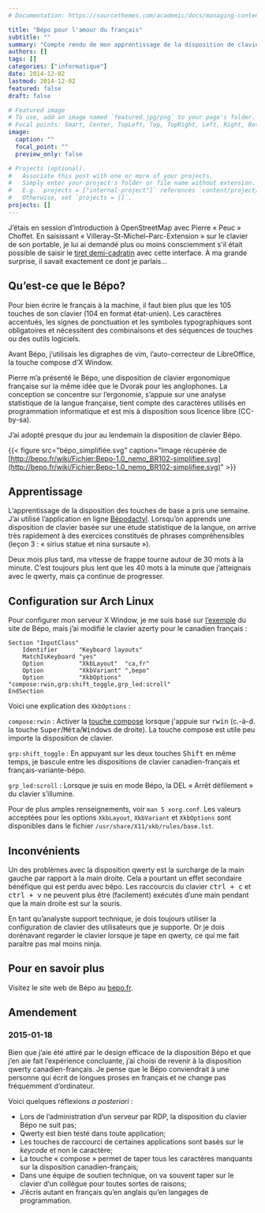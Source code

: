 ```yaml
---
# Documentation: https://sourcethemes.com/academic/docs/managing-content/

title: "Bépo pour l'amour du français"
subtitle: ""
summary: "Compte rendu de mon apprentissage de la disposition de clavier Bépo."
authors: []
tags: []
categories: ["informatique"]
date: 2014-12-02
lastmod: 2014-12-02
featured: false
draft: false

# Featured image
# To use, add an image named `featured.jpg/png` to your page's folder.
# Focal points: Smart, Center, TopLeft, Top, TopRight, Left, Right, BottomLeft, Bottom, BottomRight.
image:
  caption: ""
  focal_point: ""
  preview_only: false

# Projects (optional).
#   Associate this post with one or more of your projects.
#   Simply enter your project's folder or file name without extension.
#   E.g. `projects = ["internal-project"]` references `content/project/deep-learning/index.md`.
#   Otherwise, set `projects = []`.
projects: []
---
```


J’étais en session d’introduction à OpenStreetMap avec Pierre «&nbsp;Peuc&nbsp;» Choffet. En saisissant «&nbsp;Villeray–St-Michel–Parc-Extension&nbsp;» sur le clavier de son portable, je lui ai demandé plus ou moins consciemment s'il était possible de saisir le [tiret demi-cadratin](http://fr.wikipedia.org/wiki/Tiret#Tiret_moyen) avec cette interface. À ma grande surprise, il savait exactement ce dont je parlais…

## Qu’est-ce que le Bépo?

Pour bien écrire le français à la machine, il faut bien plus que les 105 touches de son clavier (104 en format état-unien). Les caractères accentués, les signes de ponctuation et les symboles typographiques sont obligatoires et nécessitent des combinaisons et des séquences de touches ou des outils logiciels.

Avant Bépo, j’utilisais les digraphes de vim, l’auto-correcteur de LibreOffice, la touche compose d’X Window.

Pierre m’a présenté le Bépo, une disposition de clavier ergonomique française sur la même idée que le Dvorak pour les anglophones. La conception se concentre sur l’ergonomie, s’appuie sur une analyse statistique de la langue française, tient compte des caractères utilisés en programmation informatique et est mis à disposition sous licence libre (CC-by-sa).

J’ai adopté presque du jour au lendemain la disposition de clavier Bépo.

{{< figure src="bépo_simplifiée.svg" caption="Image récupérée de [http://bepo.fr/wiki/Fichier:Bepo-1.0_nemo_BR102-simplifiee.svg](http://bepo.fr/wiki/Fichier:Bepo-1.0_nemo_BR102-simplifiee.svg)" >}}

## Apprentissage

L’apprentissage de la disposition des touches de base a pris une semaine. J’ai utilisé l’application en ligne [Bépodactyl](http://tazzon.free.fr/dactylotest/bepodactyl/). Lorsqu’on apprends une disposition de clavier basée sur une étude statistique de la langue, on arrive très rapidement à des exercices constitués de phrases compréhensibles (leçon 3&nbsp;: «&nbsp;sirius statue et nina sursaute&nbsp;»).

Deux mois plus tard, ma vitesse de frappe tourne autour de 30 mots à la minute. C’est toujours plus lent que les 40 mots à la minute que j’atteignais avec le qwerty, mais ça continue de progresser.

## Configuration sur Arch Linux

Pour configurer mon serveur X Window, je me suis basé sur [l’exemple](http://bepo.fr/wiki/GNU/Linux_et_Unix_libres#Basculement_de_disposition_.C3.A0_la_vol.C3.A9e) du site de Bépo, mais j’ai modifié le clavier azerty pour le canadien français&nbsp;:

```
Section "InputClass"
    Identifier      "Keyboard layouts"
    MatchIsKeyboard "yes"
    Option          "XkbLayout"  "ca,fr"
    Option          "XkbVariant" ",bepo"
    Option          "XkbOptions" "compose:rwin,grp:shift_toggle,grp_led:scroll"
EndSection
```

Voici une explication des `XkbOptions`&nbsp;:

`compose:rwin`
: Activer la [touche compose](http://fr.wikipedia.org/wiki/Touche_compose) lorsque j'appuie sur <kbd>rwin</kbd> (c.-à-d. la touche <kbd>Super</kbd>/<kbd>Méta</kbd>/<kbd>Windows</kbd> de droite). La touche compose est utile peu importe la disposition de clavier.

`grp:shift_toggle`
: En appuyant sur les deux touches <kbd>Shift</kbd> en même temps, je bascule entre les dispositions de clavier canadien-français et français-variante-bépo.

`grp_led:scroll`
: Lorsque je suis en mode Bépo, la DEL «&nbsp;Arrêt défilement&nbsp;» du clavier s’illumine.

Pour de plus amples renseignements, voir `man 5 xorg.conf`. Les valeurs acceptées pour les options `XkbLayout`, `XkbVariant` et `XkbOptions` sont disponibles dans le fichier `/usr/share/X11/xkb/rules/base.lst`.

## Inconvénients

Un des problèmes avec la disposition qwerty est la surcharge de la main gauche par rapport à la main droite. Cela a pourtant un effet secondaire bénéfique qui est perdu avec bépo. Les raccourcis du clavier <kbd>ctrl&nbsp;+&nbsp;c</kbd> et <kbd>ctrl&nbsp;+&nbsp;v</kbd> ne peuvent plus être (facilement) exécutés d’une main pendant que la main droite est sur la souris.

En tant qu’analyste support technique, je dois toujours utiliser la configuration de clavier des utilisateurs que je supporte. Or je dois dorénavant regarder le clavier lorsque je tape en qwerty, ce qui me fait paraître pas mal moins ninja.

## Pour en savoir plus

Visitez le site web de Bépo au [bepo.fr](http://bepo.fr/).

## Amendement
### 2015-01-18

Bien que j’aie été attiré par le design efficace de la disposition Bépo et que j’en aie fait l’expérience concluante, j’ai choisi de revenir à la disposition qwerty canadien-français. Je pense que le Bépo conviendrait à une personne qui écrit de longues proses en français et ne change pas fréquemment d’ordinateur.

Voici quelques réflexions *a posteriori*&nbsp;:

* Lors de l’administration d’un serveur par RDP, la disposition du clavier Bépo ne suit pas;
* Qwerty est bien testé dans toute application;
* Les touches de raccourci de certaines applications sont basés sur le *keycode* et non le caractère;
* La touche «&nbsp;compose&nbsp;» permet de taper tous les caractères manquants sur la disposition canadien-français;
* Dans une équipe de soutien technique, on va souvent taper sur le clavier d’un collègue pour toutes sortes de raisons;
* J’écris autant en français qu’en anglais qu’en langages de programmation.
